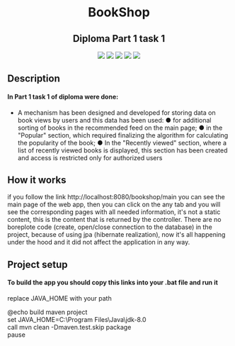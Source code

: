 <h1 align="center">BookShop</h1>
<h2 align="center">Diploma Part 1 task 1</h2>
<p align="center">
  
<img src="https://img.shields.io/badge/Java-8-red.svg">

<img src="https://img.shields.io/badge/spring__webmvc-5.2.8-brightgreen.svg" >

<img src="https://img.shields.io/badge/Thymeleaf-3.x-blue.svg">

<img src="https://img.shields.io/badge/H2-1.4.x-9cf.svg">

<img src="https://img.shields.io/badge/spring--jdbc-5.2.8-lightgrey.svg">

</p>

## Description
<div>
<h4>In Part 1 task 1 of diploma were done:</h4>
<ul> 
<li>A mechanism has been designed and developed for storing data on book views by users and this data has been used:
● for additional sorting of books in the recommended feed on the main page;
● in the "Popular" section, which required finalizing the algorithm for calculating the popularity of the book;
● In the "Recently viewed" section, where a list of recently viewed books is displayed, this section has been created and access is restricted only for authorized users</li>
</ul>
</div>

## How it works
if you follow the link
http://localhost:8080/bookshop/main
you can see the main page of the web app, then you can click on the any tab
and you will see the corresponding pages with all needed information, it's not a static content, 
this is the content that is returned by the controller.
There are no boreplote code (create, open/close connection to the database) in the project, because of using jpa (hibernate realization),
now it's all happening under the hood and it did not affect the application in any way.
## Project setup
<h4>To build the app you should copy this links into your .bat file and run it</h4>
<p>replace JAVA_HOME with your path</p>
@echo build maven project <br>
set JAVA_HOME=C:\Program Files\Java\jdk-8.0 <br>
call mvn clean -Dmaven.test.skip package <br>
pause
